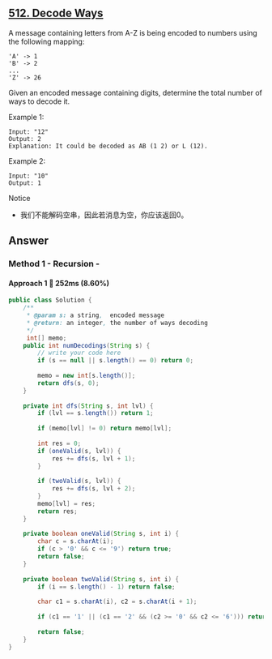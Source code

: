 ## [512. Decode Ways](https://www.lintcode.com/problem/decode-ways/description?_from=ladder&&fromId=14)

A message containing letters from A-Z is being encoded to numbers using the following mapping:

```
'A' -> 1
'B' -> 2
...
'Z' -> 26
```

Given an encoded message containing digits, determine the total number of ways to decode it.

Example 1:

```
Input: "12"
Output: 2
Explanation: It could be decoded as AB (1 2) or L (12).
```

Example 2:

```
Input: "10"
Output: 1
```

Notice
- 我们不能解码空串，因此若消息为空，你应该返回0。

## Answer
### Method 1 - Recursion -

#### Approach 1 :turtle: 252ms (8.60%)

```java
public class Solution {
    /**
     * @param s: a string,  encoded message
     * @return: an integer, the number of ways decoding
     */
     int[] memo;
    public int numDecodings(String s) {
        // write your code here
        if (s == null || s.length() == 0) return 0;
        
        memo = new int[s.length()];
        return dfs(s, 0);
    }
    
    private int dfs(String s, int lvl) {
        if (lvl == s.length()) return 1;
        
        if (memo[lvl] != 0) return memo[lvl];
        
        int res = 0;
        if (oneValid(s, lvl)) {
            res += dfs(s, lvl + 1);
        }
        
        if (twoValid(s, lvl)) {
            res += dfs(s, lvl + 2);
        }
        memo[lvl] = res;
        return res;
    }
    
    private boolean oneValid(String s, int i) {
        char c = s.charAt(i);
        if (c > '0' && c <= '9') return true;
        return false;
    }
    
    private boolean twoValid(String s, int i) {
        if (i == s.length() - 1) return false;
        
        char c1 = s.charAt(i), c2 = s.charAt(i + 1);
        
        if (c1 == '1' || (c1 == '2' && (c2 >= '0' && c2 <= '6'))) return true;
    
        return false;
    }
}
```
